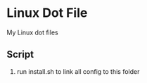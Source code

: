 # Linux Dot File

My Linux dot files

## Script
1. run install.sh to link all config to this folder

